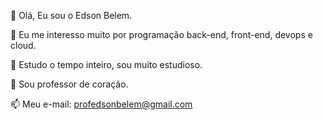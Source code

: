 👋 Olá, Eu sou o Edson Belem.

👀 Eu me interesso muito por programação back-end, front-end, devops e cloud.

🌱 Estudo o tempo inteiro, sou muito estudioso.

💞️ Sou professor de coração.

📫 Meu e-mail: profedsonbelem@gmail.com

<!---
devedsonbelem/devedsonbelem is a ✨ special ✨ repository because its `README.md` (this file) appears on your GitHub profile.
You can click the Preview link to take a look at your changes.
--->

